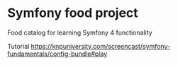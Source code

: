 # Symfony food project
Food catalog for learning Symfony 4 functionality

Tutorial
https://knpuniversity.com/screencast/symfony-fundamentals/config-bundle#play
